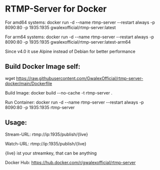 # RTMP-Server for Docker

For amd64 systems: docker run -d --name rtmp-server --restart always -p 8090:80 -p 1935:1935 gwalexofficial/rtmp-server:latest

For arm64 systems: docker run -d --name rtmp-server --restart always -p 8090:80 -p 1935:1935 gwalexofficial/rtmp-server:latest-arm64

Since v4.0 it use Alpine instead of Debian for better performance 

## Build Docker Image self:

wget https://raw.githubusercontent.com/GwalexOfficial/rtmp-server-docker/main/Dockerfile

Build Image: docker build --no-cache -t rtmp-server .

Run Container: docker run -d --name rtmp-server --restart always -p 8090:80 -p 1935:1935 rtmp-server

## Usage:

Stream-URL: rtmp://ip:1935/publish/{live}

Watch-URL: rtmp://ip:1935/publish/{live}

{live} ist your streamkey, that can be anything

Docker Hub: https://hub.docker.com/r/gwalexofficial/rtmp-server
